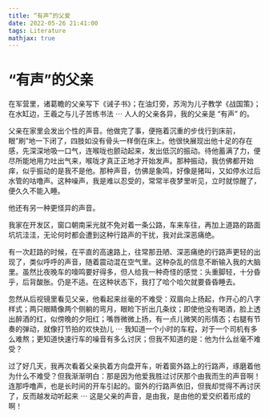 ```yaml
---
title: “有声”的父爱
date: 2022-05-26 21:41:00
tags: Literature
mathjax: true
---
```


# “有声”的父亲

在军营里，诸葛瞻的父亲写下《诫子书》；在油灯旁，苏洵为儿子教学《战国策》；在水缸边，王羲之与儿子苦练书法 $\cdots$ 人人的父亲各异，我的父亲是 “有声” 的。

父亲在家里会发出个性的声音。他做完了事，便拖着沉重的步伐行到床前，眼”刷”地一下闭了，四肢如没有骨头一样倒在床上。他很快展现出他十足的存在感，先深深地吸一口气，连喉咙也颤动起来，发出低沉的振动。待他蓄满了力，便尽所能地用力吐出气来，喉咙才真正正地才开始发声。那种振动，我仿佛都开始痒，似乎振动的是我不是他。那种声音，仿佛是象鸣，好像是猪叫，又如停水过后水管的咕噜声。这种噪声，我是难以忍受的，常常半夜梦里听见，立时就惊醒了，便久久不能入睡。

他还有另一种更怪异的声音。

我家在开发区，窗口朝南采光就不免对着一条公路，车来车往，再加上道路的路面坑坑洼洼，无论何时都会遭到这种行路声的干扰，我对此深恶痛绝。

有一次赶路的时候，在平直的高速路上，往常那丑陋、深恶痛绝的行路声更轻的出现了，类似呼呼的声音，随着震动混在空气里。这种杂乱的信息不断输入我的大脑里。虽然比夜晚车的嚎鸣要好得多，但人给我一种奇怪的感觉：头重脚轻，十分昏乎，后背酸胀。仍是不适。在这种状态下，我打了哈个哈欠就要昏昏睡去。

忽然从后视镜里看见父亲，他看起来丝毫的不难受：双眉向上扬起，作开心的八字样式；两只眼睛像两个侧躺的弯月，眼睑下折出几条纹；即使他没有喝酒，脸上透出醉酒的红，似傍晚的夕阳红；嘴唇微微上扬，有一点儿微笑的形情态；右腿有节奏的弹动，就像打节拍的欢快劲儿 $\cdots$ 我知道一个小时的车程，对于一个司机有多么难熬；更知道快速行车的噪音有多么讨厌；但我不知道的是：他为什么丝毫不难受？

过了好几天，我再次看着父亲执着方向盘开车，听着窗外路上的行路声，琢磨着他为什么不难受？但我渐渐明白：那是因为他爱我胜过讨厌那个由我而生的声音啊！连那呼噜声，也是长时间的开车引起的。窗外的行路声依旧，但我却觉得不再讨厌了，反而越发动听起来 $\cdots$ 这是父亲的声音，是由我，是由他的爱交织着形成的啊！
